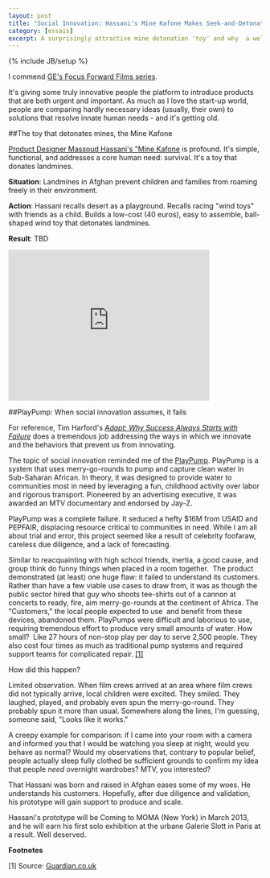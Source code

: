 ```yaml
---
layout: post
title: "Social Innovation: Hassani's Mine Kafone Makes Seek-and-Detonate Affordable; Why PlayPump Failed"
category: [essais]
excerpt: A surprisingly attractive mine detonation 'toy' and why  a well-funded PlayPump failed.
---
```

{% include JB/setup %}

I commend [GE's Focus Forward Films series](http://focusforwardfilms.com).

It's giving some truly innovative people the platform to introduce products that are both urgent and important. As much as I love the start-up world, people are comparing hardly necessary ideas (usually, their own) to solutions that resolve innate human needs - and it's getting old.

##The toy that detonates mines, the Mine Kafone

[Product Designer Massoud Hassani's "Mine Kafone](http://massoudhassani.blogspot.com) is profound. It's simple, functional, and addresses a core human need: survival. It's a toy that donates landmines.

**Situation**: Landmines in Afghan prevent children and families from roaming freely in their environment.

**Action**: Hassani recalls desert as a playground. Recalls racing "wind toys" with friends as a child. Builds a low-cost (40 euros), easy to assemble, ball-shaped wind toy that detonates landmines.

**Result**: TBD

<iframe src="http://player.vimeo.com/video/51887079" frameborder="0" width="400" height="300"> </iframe>

##PlayPump: When social innovation assumes, it fails

For reference, Tim Harford's [_Adapt: Why Success Always Starts with Failure_](http://www.amazon.com/Adapt-Success-Always-Starts-Failure/dp/1250007550) does a tremendous job addressing the ways in which we innovate and the behaviors that prevent us from innovating.

The topic of social innovation reminded me of the [PlayPump](http://science.howstuffworks.com/environmental/green-tech/sustainable/playpump.htm). PlayPump is a system that uses merry-go-rounds to pump and capture clean water in Sub-Saharan African. In theory, it was designed to provide water to communities most in need by leveraging a fun, childhood activity over labor and rigorous transport. Pioneered by an advertising executive, it was awarded an MTV documentary and endorsed by Jay-Z.

PlayPump was a complete failure. It seduced a hefty $16M from USAID and PEPFAIR, displacing resource critical to communities in need. While I am all about trial and error, this project seemed like a result of celebrity foofaraw, careless due diligence, and a lack of forecasting.

Similar to reacquainting with high school friends, inertia, a good cause, and group think do funny things when placed in a room together.  The product demonstrated (at least) one huge flaw: it failed to understand its customers. Rather than have a few viable use cases to draw from, it was as though the public sector hired that guy who shoots tee-shirts out of a cannon at concerts to ready, fire, aim merry-go-rounds at the continent of Africa. The "Customers," the local people expected to use  and benefit from these devices, abandoned them. PlayPumps were difficult and laborious to use, requiring tremendous effort to produce very small amounts of water. How small?  Like 27 hours of non-stop play per day to serve 2,500 people. They also cost four times as much as traditional pump systems and required support teams for complicated repair. [\[1\]](#fn1)

How did this happen?

Limited observation. When film crews arrived at an area where film crews did not typically arrive, local children were excited. They smiled. They laughed, played, and probably even spun the merry-go-round. They probably spun it more than usual. Somewhere along the lines, I'm guessing, someone said, "Looks like it works."

A creepy example for comparison: if I came into your room with a camera and informed you that I would be watching you sleep at night, would you behave as normal? Would my observations that, contrary to popular belief, people actually sleep fully clothed be sufficient grounds to confirm my idea that people _need_ overnight wardrobes? MTV, you interested?

That Hassani was born and raised in Afghan eases some of my woes. He understands his customers. Hopefully, after due diligence and validation, his prototype will gain support to produce and scale.

Hassani's prototype will be Coming to MOMA (New York) in March 2013, and he will earn his first solo exhibition at the urbane Galerie Slott in Paris at a result. Well deserved.
<br>

**Footnotes**

<a id="fn1">[1]</a>
Source: [Guardian.co.uk](http://www.guardian.co.uk/commentisfree/2009/nov/24/africa-charity-water-pumps-roundabouts)